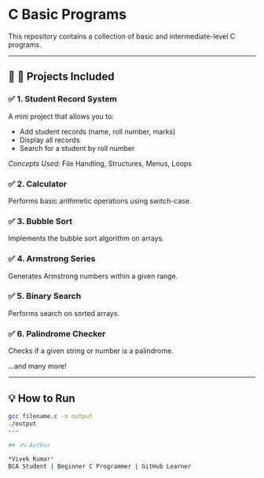 # C Basic Programs

This repository contains a collection of basic and intermediate-level C programs.

---

## 🔹 📁 Projects Included

### ✅ 1. Student Record System
A mini project that allows you to:
- Add student records (name, roll number, marks)
- Display all records
- Search for a student by roll number

*Concepts Used:* File Handling, Structures, Menus, Loops

### ✅ 2. Calculator
Performs basic arithmetic operations using switch-case.

### ✅ 3. Bubble Sort
Implements the bubble sort algorithm on arrays.

### ✅ 4. Armstrong Series
Generates Armstrong numbers within a given range.

### ✅ 5. Binary Search
Performs search on sorted arrays.

### ✅ 6. Palindrome Checker
Checks if a given string or number is a palindrome.

...and many more!

---

## 💡 How to Run

```bash
gcc filename.c -o output
./output
---

## ✍ Author

*Vivek Kumar*  
BCA Student | Beginner C Programmer | GitHub Learner
